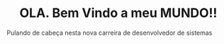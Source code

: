 <h1 align="center"> OLA. Bem Vindo a meu MUNDO!!</h1>

<p style="color:#333333" align="justify" > Pulando de cabeça nesta nova carreira de desenvolvedor de sistemas </p>


<!--
**JeffKeKa/JeffKeka** is a ✨ _special_ ✨ repository because its `README.md` (this file) appears on your GitHub profile.

Here are some ideas to get you started:

- 🔭 I’m currently working on ...
- 🌱 I’m currently learning ...
- 👯 I’m looking to collaborate on ...
- 🤔 I’m looking for help with ...
- 💬 Ask me about ...
- 📫 How to reach me: ...
- 😄 Pronouns: ...
- ⚡ Fun fact: ...
-->
